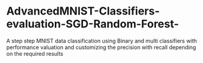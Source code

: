 # AdvancedMNIST-Classifiers-evaluation-SGD-Random-Forest-
A step  step MNIST data classification using Binary and multi classifiers with performance valuation and customizing the precision with recall depending on the required results
